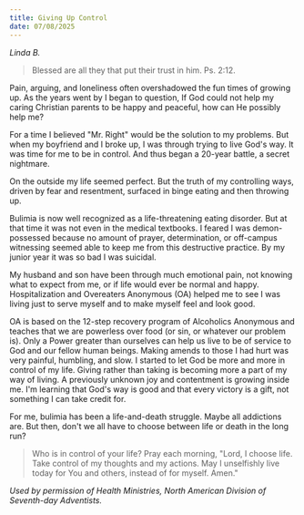 ```yaml
---
title: Giving Up Control
date: 07/08/2025
---
```


_Linda B._

> <p></p>
> Blessed are all they that put their trust in him. Ps. 2:12.

Pain, arguing, and loneliness often overshadowed the fun times of growing up. As the years went by I began to question, If God could not help my caring Christian parents to be happy and peaceful, how can He possibly help me?

For a time I believed "Mr. Right" would be the solution to my problems. But when my boyfriend and I broke up, I was through trying to live God's way. It was time for me to be in control. And thus began a 20-year battle, a secret nightmare.

On the outside my life seemed perfect. But the truth of my controlling ways, driven by fear and resentment, surfaced in binge eating and then throwing up.

Bulimia is now well recognized as a life-threatening eating disorder. But at that time it was not even in the medical textbooks. I feared I was demon-possessed because no amount of prayer, determination, or off-campus witnessing seemed able to keep me from this destructive practice. By my junior year it was so bad I was suicidal.

My husband and son have been through much emotional pain, not knowing what to expect from me, or if life would ever be normal and happy. Hospitalization and Overeaters Anonymous (OA) helped me to see I was living just to serve myself and to make myself feel and look good.

OA is based on the 12-step recovery program of Alcoholics Anonymous and teaches that we are powerless over food (or sin, or whatever our problem is). Only a Power greater than ourselves can help us live to be of service to God and our fellow human beings. Making amends to those I had hurt was very painful, humbling, and slow. I started to let God be more and more in control of my life. Giving rather than taking is becoming more a part of my way of living. A previously unknown joy and contentment is growing inside me. I'm learning that God's way is good and that every victory is a gift, not something I can take credit for.

For me, bulimia has been a life-and-death struggle. Maybe all addictions are. But then, don't we all have to choose between life or death in the long run?

> <callout></callout>
> Who is in control of your life? Pray each morning, "Lord, I choose life. Take control of my thoughts and my actions. May I unselfishly live today for You and others, instead of for myself. Amen."

_Used by permission of Health Ministries, North American Division of Seventh-day Adventists._
